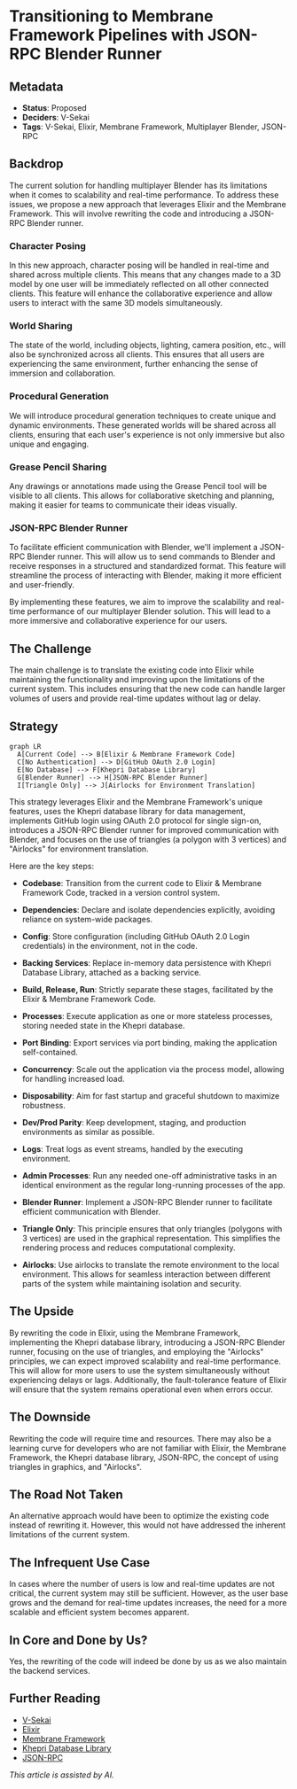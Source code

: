 # Transitioning to Membrane Framework Pipelines with JSON-RPC Blender Runner

## Metadata  

- **Status**: Proposed
- **Deciders**: V-Sekai  
- **Tags**: V-Sekai, Elixir, Membrane Framework, Multiplayer Blender, JSON-RPC

## Backdrop

The current solution for handling multiplayer Blender has its limitations when it comes to scalability and real-time performance. To address these issues, we propose a new approach that leverages Elixir and the Membrane Framework. This will involve rewriting the code and introducing a JSON-RPC Blender runner.

### Character Posing

In this new approach, character posing will be handled in real-time and shared across multiple clients. This means that any changes made to a 3D model by one user will be immediately reflected on all other connected clients. This feature will enhance the collaborative experience and allow users to interact with the same 3D models simultaneously.

### World Sharing

The state of the world, including objects, lighting, camera position, etc., will also be synchronized across all clients. This ensures that all users are experiencing the same environment, further enhancing the sense of immersion and collaboration.

### Procedural Generation

We will introduce procedural generation techniques to create unique and dynamic environments. These generated worlds will be shared across all clients, ensuring that each user's experience is not only immersive but also unique and engaging.

### Grease Pencil Sharing

Any drawings or annotations made using the Grease Pencil tool will be visible to all clients. This allows for collaborative sketching and planning, making it easier for teams to communicate their ideas visually.

### JSON-RPC Blender Runner

To facilitate efficient communication with Blender, we'll implement a JSON-RPC Blender runner. This will allow us to send commands to Blender and receive responses in a structured and standardized format. This feature will streamline the process of interacting with Blender, making it more efficient and user-friendly.

By implementing these features, we aim to improve the scalability and real-time performance of our multiplayer Blender solution. This will lead to a more immersive and collaborative experience for our users.

## The Challenge  

The main challenge is to translate the existing code into Elixir while maintaining the functionality and improving upon the limitations of the current system. This includes ensuring that the new code can handle larger volumes of users and provide real-time updates without lag or delay.

## Strategy  

```mermaid
graph LR
  A[Current Code] --> B[Elixir & Membrane Framework Code]
  C[No Authentication] --> D[GitHub OAuth 2.0 Login]
  E[No Database] --> F[Khepri Database Library]
  G[Blender Runner] --> H[JSON-RPC Blender Runner]
  I[Triangle Only] --> J[Airlocks for Environment Translation]
```

This strategy leverages Elixir and the Membrane Framework's unique features, uses the Khepri database library for data management, implements GitHub login using OAuth 2.0 protocol for single sign-on, introduces a JSON-RPC Blender runner for improved communication with Blender, and focuses on the use of triangles (a polygon with 3 vertices) and "Airlocks" for environment translation.

Here are the key steps:

- **Codebase**: Transition from the current code to Elixir & Membrane Framework Code, tracked in a version control system.
  
- **Dependencies**: Declare and isolate dependencies explicitly, avoiding reliance on system-wide packages.

- **Config**: Store configuration (including GitHub OAuth 2.0 Login credentials) in the environment, not in the code.

- **Backing Services**: Replace in-memory data persistence with Khepri Database Library, attached as a backing service.

- **Build, Release, Run**: Strictly separate these stages, facilitated by the Elixir & Membrane Framework Code.

- **Processes**: Execute application as one or more stateless processes, storing needed state in the Khepri database.

- **Port Binding**: Export services via port binding, making the application self-contained.

- **Concurrency**: Scale out the application via the process model, allowing for handling increased load.

- **Disposability**: Aim for fast startup and graceful shutdown to maximize robustness.

- **Dev/Prod Parity**: Keep development, staging, and production environments as similar as possible.

- **Logs**: Treat logs as event streams, handled by the executing environment.

- **Admin Processes**: Run any needed one-off administrative tasks in an identical environment as the regular long-running processes of the app.

- **Blender Runner**: Implement a JSON-RPC Blender runner to facilitate efficient communication with Blender.

- **Triangle Only**: This principle ensures that only triangles (polygons with 3 vertices) are used in the graphical representation. This simplifies the rendering process and reduces computational complexity.

- **Airlocks**: Use airlocks to translate the remote environment to the local environment. This allows for seamless interaction between different parts of the system while maintaining isolation and security.

## The Upside  

By rewriting the code in Elixir, using the Membrane Framework, implementing the Khepri database library, introducing a JSON-RPC Blender runner, focusing on the use of triangles, and employing the "Airlocks" principles, we can expect improved scalability and real-time performance. This will allow for more users to use the system simultaneously without experiencing delays or lags. Additionally, the fault-tolerance feature of Elixir will ensure that the system remains operational even when errors occur.

## The Downside  

Rewriting the code will require time and resources. There may also be a learning curve for developers who are not familiar with Elixir, the Membrane Framework, the Khepri database library, JSON-RPC, the concept of using triangles in graphics, and "Airlocks".

## The Road Not Taken  

An alternative approach would have been to optimize the existing code instead of rewriting it. However, this would not have addressed the inherent limitations of the current system.

## The Infrequent Use Case  

In cases where the number of users is low and real-time updates are not critical, the current system may still be sufficient. However, as the user base grows and the demand for real-time updates increases, the need for a more scalable and efficient system becomes apparent.

## In Core and Done by Us?  

Yes, the rewriting of the code will indeed be done by us as we also maintain the backend services.

## Further Reading  

- [V-Sekai](https://v-sekai.org/)  
- [Elixir](https://elixir-lang.org/)
- [Membrane Framework](https://www.membraneframework.org/)
- [Khepri Database Library](https://hex.pm/packages/khepri)
- [JSON-RPC](https://www.jsonrpc.org/)

*This article is assisted by AI.*